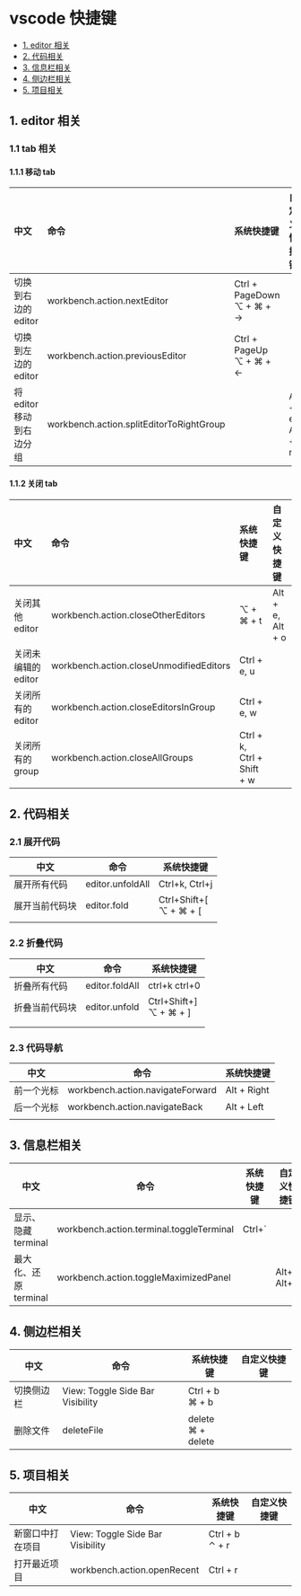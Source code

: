 # vscode 快捷键

- [1. editor 相关](#1-editor-相关)
- [2. 代码相关](#2-代码相关)
- [3. 信息栏相关](#3-信息栏相关)
- [4. 侧边栏相关](#4-侧边栏相关)
- [5. 项目相关](#5-项目相关)

## 1. editor 相关

### 1.1 tab 相关

#### 1.1.1 移动 tab

| 中文                     | 命令                                     | 系统快捷键                       | 自定义快捷键     |
| :----------------------- | :--------------------------------------- | :------------------------------- | :--------------- |
| 切换到右边的 editor      | workbench.action.nextEditor              | Ctrl + PageDown <br /> ⌥ + ⌘ + → |                  |
| 切换到左边的 editor      | workbench.action.previousEditor          | Ctrl + PageUp <br /> ⌥ + ⌘ + ←   |                  |
| 将 editor 移动到右边分组 | workbench.action.splitEditorToRightGroup |                                  | Alt + e, Alt + r |

#### 1.1.2 关闭 tab

| 中文                | 命令                                    | 系统快捷键                 | 自定义快捷键     |
| :------------------ | :-------------------------------------- | :------------------------- | :--------------- |
| 关闭其他 editor     | workbench.action.closeOtherEditors      | ⌥ + ⌘ + t                  | Alt + e, Alt + o |
| 关闭未编辑的 editor | workbench.action.closeUnmodifiedEditors | Ctrl + e, u                |                  |
| 关闭所有的 editor   | workbench.action.closeEditorsInGroup    | Ctrl + e, w                |                  |
| 关闭所有的 group    | workbench.action.closeAllGroups         | Ctrl + k, Ctrl + Shift + w |                  |

## 2. 代码相关

### 2.1 展开代码

| 中文           | 命令             | 系统快捷键                    |
| -------------- | ---------------- | ----------------------------- |
| 展开所有代码   | editor.unfoldAll | Ctrl+k, Ctrl+j                |
| 展开当前代码块 | editor.fold      | Ctrl+Shift+[ <br /> ⌥ + ⌘ + [ |
|                |                  |

### 2.2 折叠代码

| 中文           | 命令           | 系统快捷键                    |
| -------------- | -------------- | ----------------------------- |
| 折叠所有代码   | editor.foldAll | ctrl+k ctrl+0                 |
| 折叠当前代码块 | editor.unfold  | Ctrl+Shift+] <br /> ⌥ + ⌘ + ] |
|                |                |
|                |                |

### 2.3 代码导航

| 中文       | 命令                             | 系统快捷键  |
| ---------- | -------------------------------- | ----------- |
| 前一个光标 | workbench.action.navigateForward | Alt + Right |
| 后一个光标 | workbench.action.navigateBack    | Alt + Left  |
|            |                                  |

## 3. 信息栏相关

| 中文                  | 命令                                     | 系统快捷键 | 自定义快捷键 |
| --------------------- | ---------------------------------------- | ---------- | ------------ |
| 显示、隐藏 terminal   | workbench.action.terminal.toggleTerminal | Ctrl+\`    |              |
| 最大化、还原 terminal | workbench.action.toggleMaximizedPanel    |            | Alt+`, Alt+m |

## 4. 侧边栏相关

| 中文       | 命令                             | 系统快捷键              | 自定义快捷键 |
| ---------- | -------------------------------- | ----------------------- | ------------ |
| 切换侧边栏 | View: Toggle Side Bar Visibility | Ctrl + b <br /> ⌘ + b   |              |
| 删除文件   | deleteFile                       | delete <br/> ⌘ + delete |              |

## 5. 项目相关

| 中文             | 命令                             | 系统快捷键           | 自定义快捷键 |
| ---------------- | -------------------------------- | -------------------- | ------------ |
| 新窗口中打在项目 | View: Toggle Side Bar Visibility | Ctrl + b <br/> ⌃ + r |              |
| 打开最近项目     | workbench.action.openRecent      | Ctrl + r             |              |

